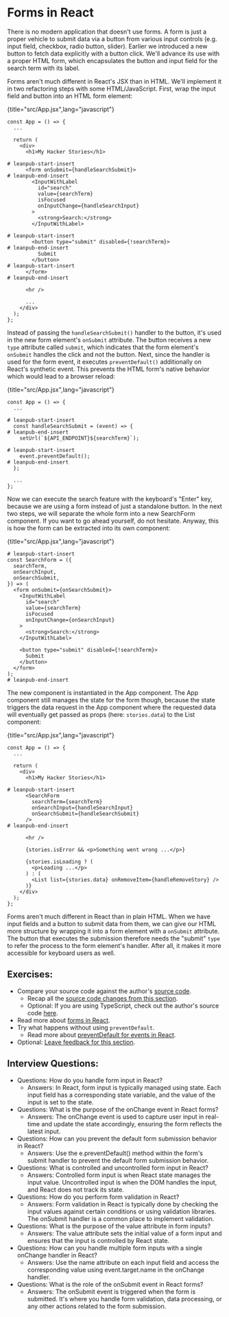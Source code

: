 # Forms in React

There is no modern application that doesn't use forms. A form is just a proper vehicle to submit data via a button from various input controls (e.g. input field, checkbox, radio button, slider). Earlier we introduced a new button to fetch data explicitly with a button click. We'll advance its use with a proper HTML form, which encapsulates the button and input field for the search term with its label.

Forms aren't much different in React's JSX than in HTML. We'll implement it in two refactoring steps with some HTML/JavaScript. First, wrap the input field and button into an HTML form element:

{title="src/App.jsx",lang="javascript"}
~~~~~~~
const App = () => {
  ...

  return (
    <div>
      <h1>My Hacker Stories</h1>

# leanpub-start-insert
      <form onSubmit={handleSearchSubmit}>
# leanpub-end-insert
        <InputWithLabel
          id="search"
          value={searchTerm}
          isFocused
          onInputChange={handleSearchInput}
        >
          <strong>Search:</strong>
        </InputWithLabel>

# leanpub-start-insert
        <button type="submit" disabled={!searchTerm}>
# leanpub-end-insert
          Submit
        </button>
# leanpub-start-insert
      </form>
# leanpub-end-insert

      <hr />

      ...
    </div>
  );
};
~~~~~~~

Instead of passing the `handleSearchSubmit()` handler to the button, it's used in the new form element's `onSubmit` attribute. The button receives a new `type` attribute called `submit`, which indicates that the form element's `onSubmit` handles the click and not the button. Next, since the handler is used for the form event, it executes `preventDefault()` additionally on React's synthetic event. This prevents the HTML form's native behavior which would lead to a browser reload:

{title="src/App.jsx",lang="javascript"}
~~~~~~~
const App = () => {
  ...

# leanpub-start-insert
  const handleSearchSubmit = (event) => {
# leanpub-end-insert
    setUrl(`${API_ENDPOINT}${searchTerm}`);

# leanpub-start-insert
    event.preventDefault();
# leanpub-end-insert
  };

  ...
};
~~~~~~~

Now we can execute the search feature with the keyboard's "Enter" key, because we are using a form instead of just a standalone button. In the next two steps, we will separate the whole form into a new SearchForm component. If you want to go ahead yourself, do not hesitate. Anyway, this is how the form can be extracted into its own component:

{title="src/App.jsx",lang="javascript"}
~~~~~~~
# leanpub-start-insert
const SearchForm = ({
  searchTerm,
  onSearchInput,
  onSearchSubmit,
}) => (
  <form onSubmit={onSearchSubmit}>
    <InputWithLabel
      id="search"
      value={searchTerm}
      isFocused
      onInputChange={onSearchInput}
    >
      <strong>Search:</strong>
    </InputWithLabel>

    <button type="submit" disabled={!searchTerm}>
      Submit
    </button>
  </form>
);
# leanpub-end-insert
~~~~~~~

The new component is instantiated in the App component. The App component still manages the state for the form though, because the state triggers the data request in the App component where the requested data will eventually get passed as props (here: `stories.data`) to the List component:

{title="src/App.jsx",lang="javascript"}
~~~~~~~
const App = () => {
  ...

  return (
    <div>
      <h1>My Hacker Stories</h1>

# leanpub-start-insert
      <SearchForm
        searchTerm={searchTerm}
        onSearchInput={handleSearchInput}
        onSearchSubmit={handleSearchSubmit}
      />
# leanpub-end-insert

      <hr />

      {stories.isError && <p>Something went wrong ...</p>}

      {stories.isLoading ? (
        <p>Loading ...</p>
      ) : (
        <List list={stories.data} onRemoveItem={handleRemoveStory} />
      )}
    </div>
  );
};
~~~~~~~

Forms aren't much different in React than in plain HTML. When we have input fields and a button to submit data from them, we can give our HTML more structure by wrapping it into a form element with a `onSubmit` attribute. The button that executes the submission therefore needs the "submit" `type` to refer the process to the form element's handler. After all, it makes it more accessible for keyboard users as well.

## Exercises:

* Compare your source code against the author's [source code](https://bit.ly/3u4ZHfi).
  * Recap all the [source code changes from this section](https://bit.ly/3SpINjZ).
  * Optional: If you are using TypeScript, check out the author's source code [here](https://bit.ly/42qnJ18).
* Read more about [forms in React](https://www.robinwieruch.de/react-form/).
* Try what happens without using `preventDefault`.
  * Read more about [preventDefault for events in React](https://www.robinwieruch.de/react-preventdefault/).
* Optional: [Leave feedback for this section](https://forms.gle/d14Mf7WzetP25jxq5).

## Interview Questions:

* Questions: How do you handle form input in React?
  * Answers: In React, form input is typically managed using state. Each input field has a corresponding state variable, and the value of the input is set to the state.
* Questions: What is the purpose of the onChange event in React forms?
  * Answers: The onChange event is used to capture user input in real-time and update the state accordingly, ensuring the form reflects the latest input.
* Questions: How can you prevent the default form submission behavior in React?
  * Answers: Use the e.preventDefault() method within the form's submit handler to prevent the default form submission behavior.
* Questions: What is controlled and uncontrolled form input in React?
  * Answers: Controlled form input is when React state manages the input value. Uncontrolled input is when the DOM handles the input, and React does not track its state.
* Questions: How do you perform form validation in React?
  * Answers: Form validation in React is typically done by checking the input values against certain conditions or using validation libraries. The onSubmit handler is a common place to implement validation.
* Questions: What is the purpose of the value attribute in form inputs?
  * Answers: The value attribute sets the initial value of a form input and ensures that the input is controlled by React state.
* Questions: How can you handle multiple form inputs with a single onChange handler in React?
  * Answers: Use the name attribute on each input field and access the corresponding value using event.target.name in the onChange handler.
* Questions: What is the role of the onSubmit event in React forms?
  * Answers: The onSubmit event is triggered when the form is submitted. It's where you handle form validation, data processing, or any other actions related to the form submission.
